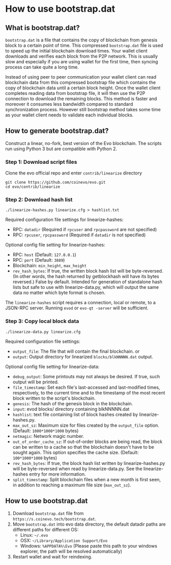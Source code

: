 # How to use bootstrap.dat

## What is bootstrap.dat?

`bootstrap.dat` is a file that contains the copy of blockchain from genesis block to a certain point of time. This compressed `bootstrap.dat` file is used to speed up the initial blockchain download times. Your wallet client downloads and verifies each block from the P2P network. This is usually slow and especially if you are using wallet for the first time, then syncing process can take quite a long time.

Instead of using peer to peer communication your wallet client can read blockchain data from this compressed bootstrap file which contains the copy of blockchain data until a certain block height. Once the wallet client completes reading data from bootstrap file, it will then use the P2P connection to download the remaining blocks. This method is faster and moreover it consumes less bandwidth compared to standard synchronization process. However still bootstrap method takes some time as your wallet client needs to validate each individual blocks.

## How to generate bootstrap.dat?

Construct a linear, no-fork, best version of the Evo blockchain. The scripts run using Python 3 but are compatible with Python 2.

### Step 1: Download script files

Clone the evo official repo and enter `contrib/linearize` directory

    git clone https://github.com/coinevo/evo.git
    cd evo/contrib/linearize

### Step 2: Download hash list

    ./linearize-hashes.py linearize.cfg > hashlist.txt

Required configuration file settings for linearize-hashes:
* RPC: `datadir` (Required if `rpcuser` and `rpcpassword` are not specified)
* RPC: `rpcuser`, `rpcpassword` (Required if `datadir` is not specified)

Optional config file setting for linearize-hashes:
* RPC: `host`  (Default: `127.0.0.1`)
* RPC: `port`  (Default: `3889`)
* Blockchain: `min_height`, `max_height`
* `rev_hash_bytes`: If true, the written block hash list will be byte-reversed. (In other words, the hash returned by getblockhash will have its bytes reversed.) False by default. Intended for generation of standalone hash lists but safe to use with linearize-data.py, which will output the same data no matter which byte format is chosen.

The `linearize-hashes` script requires a connection, local or remote, to a JSON-RPC server. Running `evod` or `evo-qt -server` will be sufficient.

### Step 3: Copy local block data

    ./linearize-data.py linearize.cfg

Required configuration file settings:
* `output_file`: The file that will contain the final blockchain. or
* `output`: Output directory for linearized `blocks/blkNNNNN.dat` output.

Optional config file setting for linearize-data:
* `debug_output`: Some printouts may not always be desired. If true, such output will be printed.
* `file_timestamp`: Set each file's last-accessed and last-modified times, respectively, to the current time and to the timestamp of the most recent block written to the script's blockchain.
* `genesis`: The hash of the genesis block in the blockchain.
* `input`: evod blocks/ directory containing blkNNNNN.dat
* `hashlist`: text file containing list of block hashes created by linearize-hashes.py.
* `max_out_sz`: Maximum size for files created by the `output_file` option. (Default: `1000*1000*1000` bytes)
* `netmagic`: Network magic number.
* `out_of_order_cache_sz`: If out-of-order blocks are being read, the block can be written to a cache so that the blockchain doesn't have to be sought again. This option specifies the cache size. (Default: `100*1000*1000` bytes)
* `rev_hash_bytes`: If true, the block hash list written by linearize-hashes.py will be byte-reversed when read by linearize-data.py. See the linearize-hashes entry for more information.
* `split_timestamp`: Split blockchain files when a new month is first seen, in addition to reaching a maximum file size (`max_out_sz`).

## How to use bootstrap.dat

1. Download `bootstrap.dat` file from `https://s.coinevo.tech/bootstrap.dat`.
2. Move `bootstrap.dat` into evo data directory, the default datadir paths are different paths for different OS:
   * Linux: `~/.evo`
   * OSX: `~/Library/Application Support/Evo`
   * Windows: `%APPDATA%\Evo` (Please paste this path to your windows explorer, the path will be resolved automatically)
3. Restart wallet and wait for reindexing.
